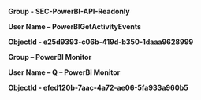 **Group - SEC-PowerBI-API-Readonly**

**User Name – PowerBIGetActivityEvents**

**ObjectId - e25d9393-c06b-419d-b350-1daaa9628999**

**Group – PowerBI Monitor**

**User Name – Q – PowerBI Monitor**

**ObjectId - efed120b-7aac-4a72-ae06-5fa933a960b5**
